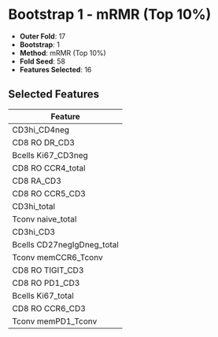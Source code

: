 # Bootstrap 1 - mRMR (Top 10%)

- **Outer Fold**: 17
- **Bootstrap**: 1
- **Method**: mRMR (Top 10%)
- **Fold Seed**: 58
- **Features Selected**: 16

## Selected Features

| Feature |
|---------|
| CD3hi_CD4neg |
| CD8 RO DR_CD3 |
| Bcells Ki67_CD3neg |
| CD8 RO CCR4_total |
| CD8 RA_CD3 |
| CD8 RO CCR5_CD3 |
| CD3hi_total |
| Tconv naive_total |
| CD3hi_CD3 |
| Bcells CD27negIgDneg_total |
| Tconv memCCR6_Tconv |
| CD8 RO TIGIT_CD3 |
| CD8 RO PD1_CD3 |
| Bcells Ki67_total |
| CD8 RO CCR6_CD3 |
| Tconv memPD1_Tconv |
